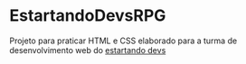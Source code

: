 # EstartandoDevsRPG

Projeto para praticar HTML e CSS elaborado para a turma de desenvolvimento web do [estartando devs](https://estartandodevs.com.br/)
